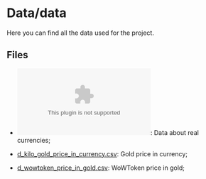 # Data/data

Here you can find all the data used for the project.

## Files

- ![d_currency_price_in_dollar.csv](d_currency_price_in_dollar.csv): Data about real currencies;

- [d_kilo_gold_price_in_currency.csv](d_kilo_gold_price_in_currency.csv): Gold price in currency;


- [d_wowtoken_price_in_gold.csv](d_wowtoken_price_in_gold.csv): WoWToken price in gold;

